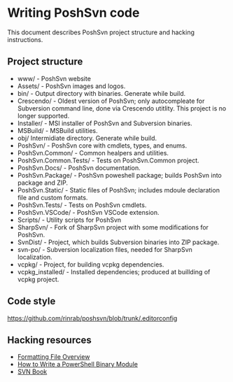 ﻿# Writing PoshSvn code

This document describes PoshSvn project structure and hacking instructions.

## Project structure

- www/ - PoshSvn website
- Assets/ - PoshSvn images and logos.
- bin/ - Output directory with binaries. Generate while build.
- Crescendo/ - Oldest version of PoshSvn; only autocompleate for Subversion command line, done via Crescendo utitlity. This project is no longer supported.
- Installer/ - MSI installer of PoshSvn and Subversion binaries.
- MSBuild/ - MSBuild utilities.
- obj/ Intermidiate directory. Generate while build.
- PoshSvn/ - PoshSvn core with cmdlets, types, and enums.
- PoshSvn.Common/ - Common healpers and utilities.
- PoshSvn.Common.Tests/ - Tests on PoshSvn.Common project.
- PoshSvn.Docs/ - PoshSvn documentation.
- PoshSvn.Package/ - PoshSvn poweshell package; builds PoshSvn into package and ZIP.
- PoshSvn.Static/ - Static files of PoshSvn; includes mdoule declaration file and custom formats.
- PoshSvn.Tests/ - Tests on PoshSvn cmdlets.
- PoshSvn.VSCode/ - PoshSvn VSCode extension.
- Scripts/ - Utility scripts for PoshSvn
- SharpSvn/ - Fork of SharpSvn project with some modifications for PoshSvn.
- SvnDist/ - Project, which builds Subversion binaries into ZIP package.
- svn-po/ - Subversion localization files, needed for SharpSvn localization.
- vcpkg/ - Project, for building vcpkg dependencies.
- vcpkg_installed/ - Installed dependencies; produced at buillding of vcpkg project.

## Code style

https://github.com/rinrab/poshsvn/blob/trunk/.editorconfig

## Hacking resources

- [Formatting File Overview](https://learn.microsoft.com/en-us/powershell/scripting/developer/format/formatting-file-overview?view=powershell-7.4)
- [How to Write a PowerShell Binary Module](https://learn.microsoft.com/en-us/powershell/scripting/developer/module/how-to-write-a-powershell-binary-module?view=powershell-7.4)
- [SVN Book](https://svnbook.red-bean.com/en/1.7/svn.ref.html)
